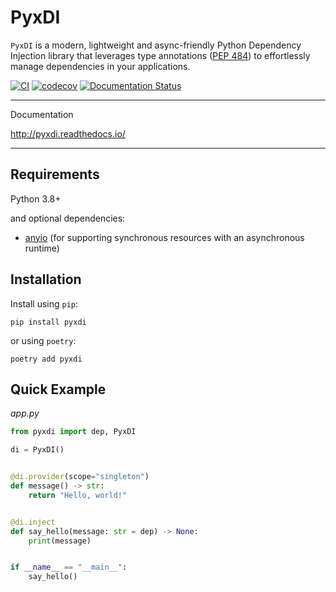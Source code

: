 # PyxDI

`PyxDI` is a modern, lightweight and async-friendly Python Dependency Injection library that leverages type annotations ([PEP 484](https://peps.python.org/pep-0484/))
to effortlessly manage dependencies in your applications.

[![CI](https://github.com/antonrh/pyxdi/actions/workflows/ci.yml/badge.svg)](https://github.com/antonrh/pyxdi/actions/workflows/ci.yml)
[![codecov](https://codecov.io/gh/antonrh/pyxdi/branch/main/graph/badge.svg?token=67CLD19I0C)](https://codecov.io/gh/antonrh/pyxdi)
[![Documentation Status](https://readthedocs.org/projects/pyxdi/badge/?version=latest)](https://pyxdi.readthedocs.io/en/latest/?badge=latest)

---
Documentation

http://pyxdi.readthedocs.io/

---

## Requirements

Python 3.8+

and optional dependencies:

* [anyio](https://github.com/agronholm/anyio) (for supporting synchronous resources with an asynchronous runtime)


## Installation

Install using `pip`:

```shell
pip install pyxdi
```

or using `poetry`:

```shell
poetry add pyxdi
```

## Quick Example

*app.py*

```python
from pyxdi import dep, PyxDI

di = PyxDI()


@di.provider(scope="singleton")
def message() -> str:
    return "Hello, world!"


@di.inject
def say_hello(message: str = dep) -> None:
    print(message)


if __name__ == "__main__":
    say_hello()
```
